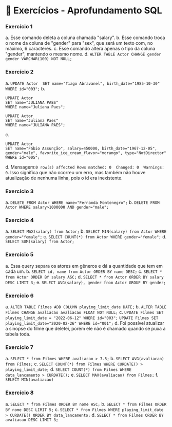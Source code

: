 # 🎲 Exercícios - Aprofundamento SQL

### Exercício 1
a. Esse comando deleta a coluna chamada "salary".
b. Esse comando troca o nome da coluna de "gender" para "sex", que será um texto com, no máximo, 6 caracteres.
c. Esse comando altera apenas o tipo da coluna "gender", mantendo o mesmo nome.
d. ```ALTER TABLE Actor CHANGE gender gender VARCHAR(100) NOT NULL;```

### Exercício 2
a. ```UPDATE Actor 
SET name="Tiago Abravanel", birth_date="1985-10-30" WHERE id="003";```
b. 
```
UPDATE Actor
SET name="JULIANA PAES" 
WHERE name="Juliana Paes";

UPDATE Actor 
SET name="Juliana Paes"
WHERE name="JULIANA PAES";
```
c. 
```
UPDATE Actor
SET name="Fábio Assunção", salary=450000, birth_date="1967-12-05", gender="male", favorite_ice_cream_flavor="morango", type="NotDirector"
WHERE id="005";
```

d. Mensagem:```0 row(s) affected Rows matched: 0  Changed: 0  Warnings: 0```.
Isso significa que não ocorreu um erro, mas também não houve atualização de nenhuma linha, pois o id era inexistente.

### Exercício 3
a. ```DELETE FROM Actor WHERE name="Fernanda Montenegro";```
b. ```DELETE FROM Actor WHERE salary>1000000 AND gender="male";```

### Exercício 4
a. ```SELECT MAX(salary) from Actor;```
b. ```SELECT MIN(salary) from Actor WHERE gender="female";```
c. ```SELECT COUNT(*) from Actor WHERE gender="female";```
d. ```SELECT SUM(salary) from Actor;```

### Exercício 5
a. Essa query separa os atores em gêneros e dá a quantidade que tem em cada um.
b. ```SELECT id, name from Actor ORDER BY name DESC;```
c. ```SELECT * from Actor ORDER BY salary ASC;```
d. ```SELECT * from Actor ORDER BY salary DESC LIMIT 3;```
e. ```SELECT AVG(salary), gender from Actor GROUP BY gender;```

### Exercício 6
a. ```ALTER TABLE Filmes
ADD COLUMN playing_limit_date DATE;```
b. ```ALTER TABLE Filmes
CHANGE avaliacao avaliacao FLOAT NOT NULL;```
c. ```UPDATE Filmes SET playing_limit_date = "2022-06-12" WHERE id="003";```
```UPDATE Filmes SET playing_limit_date="2020-02-26" WHERE id="001";```
d. Foi possível atualizar a sinopse do filme que deletei, porém ele não é chamado quando se puxa a tabela toda.

### Exercício 7
a. ```SELECT * from Filmes
WHERE avaliacao > 7.5;```
b. ```SELECT AVG(avaliacao) from Filmes;```
c. ```SELECT COUNT(*) from Filmes
WHERE CURDATE() > playing_limit_date;```
d. ```SELECT COUNT(*) from Filmes
WHERE data_lancamento > CURDATE();```
e. ```SELECT MAX(avaliacao) from Filmes;```
f. ```SELECT MIN(avaliacao)```

### Exercício 8
a. ```SELECT * from Filmes
ORDER BY nome ASC;```
b. ```SELECT * from Filmes
ORDER BY nome DESC
LIMIT 5;```
c. ```SELECT * from Filmes
WHERE playing_limit_date > CURDATE()
ORDER BY data_lancamento;```
d. ```SELECT * from Filmes
ORDER BY avaliacao DESC
LIMIT 3;```










